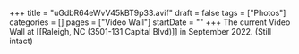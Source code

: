+++
title = "uGdbR64eWvV45kBT9p33.avif"
draft = false
tags = ["Photos"]
categories = []
pages = ["Video Wall"]
startDate = ""
+++
The current Video Wall at [[Raleigh, NC (3501-131 Capital Blvd)]] in September 2022. (Still intact)
